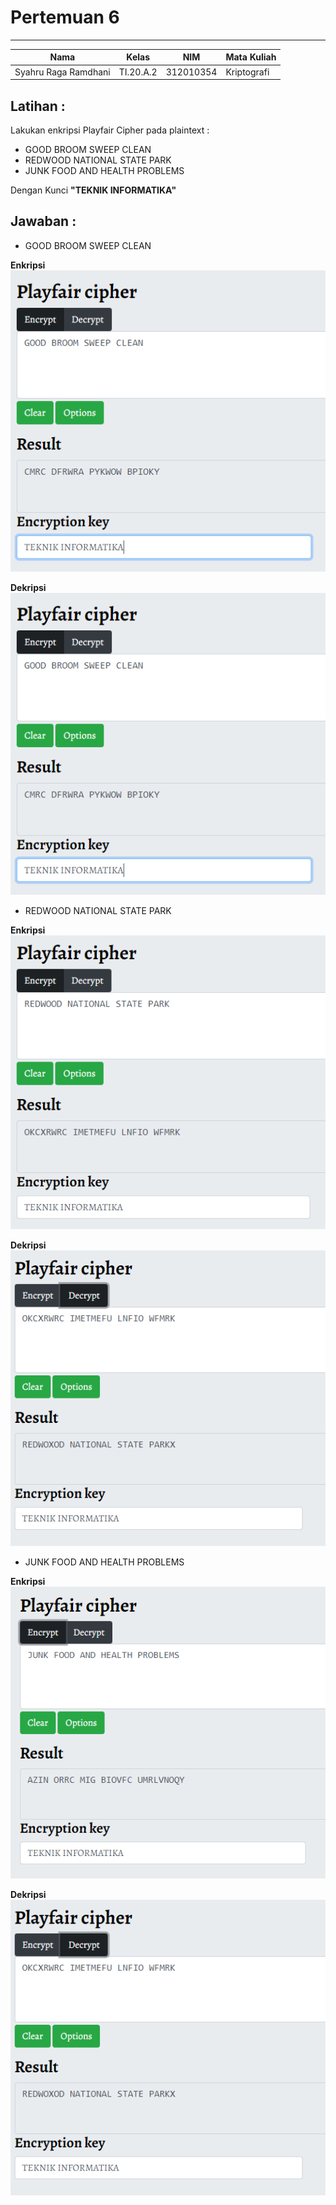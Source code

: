 # **Pertemuan 6**
  ---------------
|Nama					|Kelas		|NIM		|Mata Kuliah |
|-----					|-----		|-----		|-----		 |
|Syahru	Raga Ramdhani	|TI.20.A.2	|312010354	|Kriptografi |

## **Latihan :**
Lakukan enkripsi Playfair Cipher pada plaintext : <br>
* GOOD BROOM SWEEP CLEAN
* REDWOOD NATIONAL STATE PARK
* JUNK FOOD AND HEALTH PROBLEMS <br>

Dengan Kunci **"TEKNIK INFORMATIKA"** <br>

## **Jawaban :**
* GOOD BROOM SWEEP CLEAN <br>

**Enkripsi** <br>
![Gambar](./gambar/Capture1.PNG) 

**Dekripsi** <br>
![Gambar](./gambar/Capture1.PNG) <br>

* REDWOOD NATIONAL STATE PARK <br>

**Enkripsi** <br>
![Gambar](./gambar/Capture3.PNG) <br>

**Dekripsi** <br>
![Gambar](./gambar/Capture4.PNG) <br>

* JUNK FOOD AND HEALTH PROBLEMS <br>

**Enkripsi** <br>
![Gambar](./gambar/Capture5.PNG) <br>

**Dekripsi** <br>
![Gambar](./gambar/Capture4.PNG) <br>

